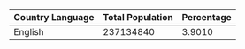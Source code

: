 | Country Language | Total Population | Percentage |
| --------- | --------- | ---------- |
| English | 237134840 | 3.9010 |
